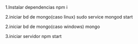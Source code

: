 1.Instalar dependencias
   npm i

2.iniciar bd de mongo(caso linux)
  sudo service mongod start

2.iniciar bd de mongo(caso windows)
  mongo 

3.iniciar servidor
  npm start 

